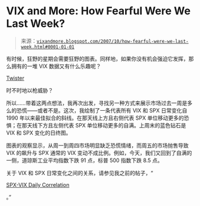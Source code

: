 <!--yml

分类：未分类

date: 2024-05-18 18:56:04

-->

# VIX and More: How Fearful Were We Last Week?

> 来源：[`vixandmore.blogspot.com/2007/10/how-fearful-were-we-last-week.html#0001-01-01`](http://vixandmore.blogspot.com/2007/10/how-fearful-were-we-last-week.html#0001-01-01)

有时候，狂野的星期会需要狂野的图表。同样地，如果你没有机会强迫它发挥，那么拥有的一堆 VIX 数据又有什么乐趣呢？

[Twister](http://www.boardgamegeek.com/game/5894)

时不时地以枪威胁？

所以……带着这两点想法，我再次出发，寻找另一种方式来展示市场过去一周是多么的恐慌——或者不是。这次，我绘制了一条代表所有 VIX 和 SPX 日常变化自 1990 年以来最佳拟合的斜线。在那天线上方且右侧代表 SPX 单位移动更多的恐惧；在那天线下方且左侧代表 SPX 单位移动更多的自满。上周末的蓝色钻石是 VIX 和 SPX 变化的日终图。

图表的观察显示，从周一到周四市场明显缺乏恐慌情绪，而周五的市场抛售导致 VIX 的飙升与 SPX 通常的 VIX 变动不成比例。例如，今天，我们又回到了自满的一侧，道琼斯工业平均指数下跌 91 点，标普 500 指数下跌 8.5 点。

关于 VIX 和 SPX 日常变化之间的关系，请参见我之前的帖子，“

[SPX-VIX Daily Correlation](http://vixandmore.blogspot.com/2007/10/spx-vix-daily-correlation.html)

。”
